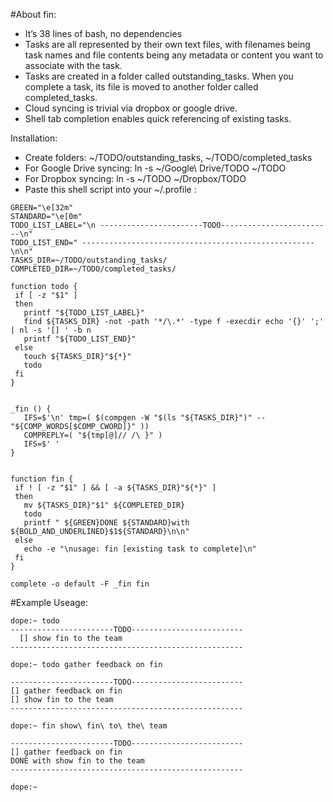 #About fin:
- It’s 38 lines of bash, no dependencies
- Tasks are all represented by their own text files, with filenames being task names and file contents being any metadata or content you want to associate with the task.
- Tasks are created in a folder called outstanding\_tasks. When you complete a task, its file is moved to another folder called completed_tasks.
- Cloud syncing is trivial via dropbox or google drive.
- Shell tab completion enables quick referencing of existing tasks.

Installation:

- Create folders: ~/TODO/outstanding\_tasks, ~/TODO/completed\_tasks
- For Google Drive syncing: ln -s ~/Google\ Drive/TODO ~/TODO
- For Dropbox syncing: ln -s ~/TODO ~/Dropbox/TODO
- Paste this shell script into your ~/.profile :

```BOLD_AND_UNDERLINED="\e[1;4m"
GREEN="\e[32m"
STANDARD="\e[0m"
TODO_LIST_LABEL="\n -----------------------TODO-------------------------\n"
TODO_LIST_END=" ----------------------------------------------------\n\n"
TASKS_DIR=~/TODO/outstanding_tasks/
COMPLETED_DIR=~/TODO/completed_tasks/

function todo {
 if [ -z "$1" ]
 then
   printf "${TODO_LIST_LABEL}"
   find ${TASKS_DIR} -not -path '*/\.*' -type f -execdir echo '{}' ';' | nl -s '[] ' -b n
   printf "${TODO_LIST_END}"
 else
   touch ${TASKS_DIR}"${*}"
   todo
 fi
}


_fin () {
   IFS=$'\n' tmp=( $(compgen -W "$(ls "${TASKS_DIR}")" -- "${COMP_WORDS[$COMP_CWORD]}" ))
   COMPREPLY=( "${tmp[@]// /\ }" )
   IFS=$' '
}


function fin {
 if ! [ -z "$1" ] && [ -a ${TASKS_DIR}"${*}" ]
 then
   mv ${TASKS_DIR}"$1" ${COMPLETED_DIR}
   todo
   printf " ${GREEN}DONE ${STANDARD}with ${BOLD_AND_UNDERLINED}$1${STANDARD}\n\n"
 else
   echo -e "\nusage: fin [existing task to complete]\n"
 fi
}

complete -o default -F _fin fin
```

#Example Useage:

```
dope:~ todo
-----------------------TODO-------------------------
  [] show fin to the team
----------------------------------------------------

dope:~ todo gather feedback on fin

-----------------------TODO-------------------------
[] gather feedback on fin
[] show fin to the team
----------------------------------------------------

dope:~ fin show\ fin\ to\ the\ team

-----------------------TODO-------------------------
[] gather feedback on fin
DONE with show fin to the team
----------------------------------------------------

dope:~
```
